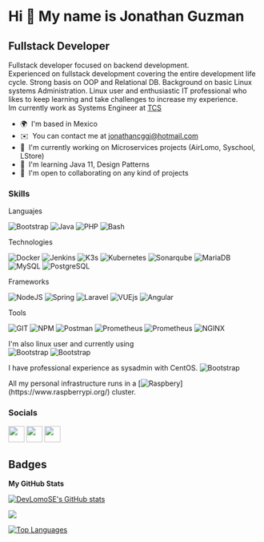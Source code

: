 Hi 👋 My name is Jonathan Guzman
================================
Fullstack Developer
-------------------
Fullstack developer focused on backend development.\
Experienced on fullstack development covering the entire development life cycle. Strong basis on OOP and Relational DB. Background on basic Linux systems Administration. Linux user and enthusiastic IT professional who likes to keep learning and take challenges to increase my experience.\
Im currently work as Systems Engineer at [TCS](https://www.tcs.com/)
* 🌍  I'm based in Mexico
* ✉️  You can contact me at [jonathancggj@hotmail.com](mailto:jonathancggj@hotmail.com)
* 🚀  I'm currently working on Microservices projects (AirLomo, Syschool, LStore)
* 🧠  I'm learning Java 11, Design Patterns
* 🤝  I'm open to collaborating on any kind of projects

### Skills

Languajes
<p>
    <img alt="Bootstrap" src="https://img.shields.io/badge/Javascript-F7DF1E?style=flat&logo=javascript&logoColor=black" />
    <img alt="Java" src="https://img.shields.io/badge/Java-007396?style=flat-square&logo=java&logoColor=white" />
    <img alt="PHP" src="https://img.shields.io/badge/PHP-777BB4?style=flat&logo=php&logoColor=white" />
    <img alt="Bash" src="https://img.shields.io/badge/Bash-4EAA25?style=flat&logo=gnubash&logoColor=white" />
</p>

Technologies
<p>
    <img alt="Docker" src="https://img.shields.io/badge/Docker-2496ED?style=flat&logo=Docker&logoColor=white" />
    <img alt="Jenkins" src="https://img.shields.io/badge/Jenkins-D24939?style=flat&logo=Jenkins&logoColor=white" />
    <img alt="K3s" src="https://img.shields.io/badge/K3s-FFC61C?style=flat&logo=k3s&logoColor=black" />
    <img alt="Kubernetes" src="https://img.shields.io/badge/Kubernetes-326CE5?style=flat&logo=kubernetes&logoColor=white" />
    <img alt="Sonarqube" src="https://img.shields.io/badge/SonarQube-4E9BCD?style=flat&logo=sonarqube&logoColor=white" />
    <img alt="MariaDB" src="https://img.shields.io/badge/MariaDB-003545?style=flat&logo=mariadb&logoColor=white" />
    <img alt="MySQL" src="https://img.shields.io/badge/MySQL-4479A1?style=flat&logo=mysql&logoColor=white" />
    <img alt="PostgreSQL" src="https://img.shields.io/badge/PostgreSQL-4169E1?style=flat&logo=postgresql&logoColor=white" />
</p>

Frameworks
<p>
    <img alt="NodeJS" src="https://img.shields.io/badge/Node.js-339933?style=flat&logo=node.js&logoColor=white" />
    <img alt="Spring" src="https://img.shields.io/badge/Spring-6DB33F?style=flat&logo=spring&logoColor=white" />
    <img alt="Laravel" src="https://img.shields.io/badge/Laravel-CB3837?style=flat&logo=laravel&logoColor=white" />
    <img alt="VUEjs" src="https://img.shields.io/badge/VueJS-4fc08dy?style=flat&logo=vue.js&logoColor=white" />
    <img alt="Angular" src="https://img.shields.io/badge/Angular-DD0031?style=flat&logo=angular&logoColor=white" />
</p>

Tools
<p>
    <img alt="GIT" src="https://img.shields.io/badge/Git-orange?style=flat&logo=git&logoColor=white" />
    <img alt="NPM" src="https://img.shields.io/badge/NPM-CB3837?style=flat&logo=npm&logoColor=white" />
    <img alt="Postman" src="https://img.shields.io/badge/Postman-FF6C37?style=flat&logo=postman&logoColor=white" />
    <img alt="Prometheus" src="https://img.shields.io/badge/Prometheus-E6522C?style=flat&logo=prometheus&logoColor=white" />
    <img alt="Prometheus" src="https://img.shields.io/badge/Grafana-F46800?style=flat&logo=grafana&logoColor=white" />
    <img alt="NGINX" src="https://img.shields.io/badge/NGNIX-009639?style=flat&logo=nginx&logoColor=white" />
</p>

I'm also linux user and currently using
<br/>
<img alt="Bootstrap" src="https://img.shields.io/badge/openSUSE-73BA25?style=plastic&logo=opensuse&logoColor=white" />
<img alt="Bootstrap" src="https://img.shields.io/badge/Pop_OS-48B9C7?style=plastic&logo=pop!_os&logoColor=white" style="display: inline-block"/>
<br/>

I have professional experience as sysadmin with CentOS.
<img alt="Bootstrap" src="https://img.shields.io/badge/CentOS-262577?style=plastic&logo=centos&logoColor=white" style="display: inline-block"/>
<br/>

All my personal infrastructure runs in a [![Raspbery](https://img.shields.io/badge/Raspberry%20Pi-A22846?style=plastic&logo=raspberry%20pi&logoColor=white")](https://www.raspberrypi.org/)
cluster.
<br/>

### Socials
<p align="left"> <a href="https://www.dev.to/devlomose" target="_blank" rel="noreferrer"><img src="https://raw.githubusercontent.com/danielcranney/readme-generator/main/public/icons/socials/devdotto.svg" width="32" height="32" /></a> <a href="https://www.github.com/DevLomoSE" target="_blank" rel="noreferrer"><img src="https://raw.githubusercontent.com/danielcranney/readme-generator/main/public/icons/socials/github.svg" width="32" height="32" /></a> <a href="https://www.linkedin.com/in/jonathan-cgg/" target="_blank" rel="noreferrer"><img src="https://raw.githubusercontent.com/danielcranney/readme-generator/main/public/icons/socials/linkedin.svg" width="32" height="32" /></a></p>

## Badges

<b>My GitHub Stats</b>

<a href="http://www.github.com/DevLomoSE"><img src="https://github-readme-stats.vercel.app/api?username=DevLomoSE&show_icons=true&hide=&count_private=true&title_color=a855f7&text_color=ffffff&icon_color=ec4899&bg_color=1c1917&hide_border=true&show_icons=true" alt="DevLomoSE's GitHub stats" /></a>

<a href="http://www.github.com/DevLomoSE"><img src="https://github-readme-streak-stats.herokuapp.com/?user=DevLomoSE&stroke=ffffff&background=1c1917&ring=a855f7&fire=a855f7&currStreakNum=ffffff&currStreakLabel=a855f7&sideNums=ffffff&sideLabels=ffffff&dates=ffffff&hide_border=true" /></a>

<a href="https://github.com/DevLomoSE" align="left"><img src="https://github-readme-stats.vercel.app/api/top-langs/?username=DevLomoSE&langs_count=10&title_color=a855f7&text_color=ffffff&icon_color=ec4899&bg_color=1c1917&hide_border=true&locale=en&custom_title=Top%20%Languages" alt="Top Languages" /></a>

<!--
**DevLomoSE/DevLomoSE** is a ✨ _special_ ✨ repository because its `README.md` (this file) appears on your GitHub profile.

Here are some ideas to get you started:

- 🔭 I’m currently working on ...
- 🌱 I’m currently learning ...
- 👯 I’m looking to collaborate on ...
- 🤔 I’m looking for help with ...
- 💬 Ask me about ...
- 📫 How to reach me: ...
- 😄 Pronouns: ...
- ⚡ Fun fact: ...
-->
